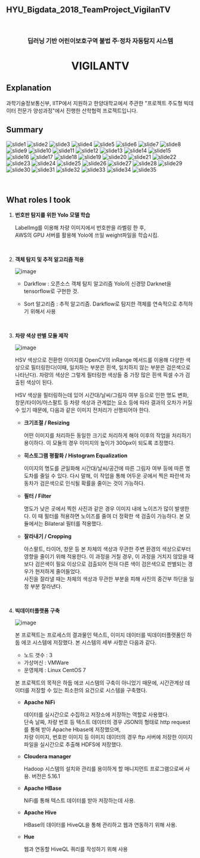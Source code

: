 ## HYU_Bigdata_2018_TeamProject_VigilanTV

<br>

### <p align="center">딥러닝 기반 어린이보호구역 불법 주·정차 자동탐지 시스템<p/>
# **<p align="center">VIGILANTV</p>**

## **Explanation**
과학기술정보통신부, IITP에서 지원하고 한양대학교에서 주관한 "프로젝트 주도형 빅데이터 전문가 양성과정"에서 진행한 산학협력 프로젝트입니다.

## **Summary**
![slide1](./images/Presentation_material/slide1.png)
![slide2](./images/Presentation_material/slide2.png)
![slide3](./images/Presentation_material/slide3.png)
![slide4](./images/Presentation_material/slide4.png)
![slide5](./images/Presentation_material/slide5.png)
![slide6](./images/Presentation_material/slide6.png)
![slide7](./images/Presentation_material/slide7.png)
![slide8](./images/Presentation_material/slide8.png)
![slide9](./images/Presentation_material/slide9.png)
![slide10](./images/Presentation_material/slide10.png)
![slide11](./images/Presentation_material/slide11.png)
![slide12](./images/Presentation_material/slide12.png)
![slide13](./images/Presentation_material/slide13.png)
![slide14](./images/Presentation_material/slide14.png)
![slide15](./images/Presentation_material/slide15.png)
![slide16](./images/Presentation_material/slide16.png)
![slide17](./images/Presentation_material/slide17.png)
![slide18](./images/Presentation_material/slide18.png)
![slide19](./images/Presentation_material/slide19.png)
![slide20](./images/Presentation_material/slide20.png)
![slide21](./images/Presentation_material/slide21.png)
![slide22](./images/Presentation_material/slide22.png)
![slide23](./images/Presentation_material/slide23.png)
![slide24](./images/Presentation_material/slide24.png)
![slide25](./images/Presentation_material/slide25.png)
![slide26](./images/Presentation_material/slide26.png)
![slide27](./images/Presentation_material/slide27.png)
![slide28](./images/Presentation_material/slide28.png)
![slide29](./images/Presentation_material/slide29.png)
![slide30](./images/Presentation_material/slide30.png)
![slide31](./images/Presentation_material/slide31.png)
![slide32](./images/Presentation_material/slide32.png)
![slide33](./images/Presentation_material/slide33.png)
![slide34](./images/Presentation_material/slide34.png)
![slide35](./images/Presentation_material/slide35.png)

<br>

## **What roles I took**
1. **번호판 탐지를 위한 Yolo 모델 학습**

    LabelImg를 이용해 차량 이미지에서 번호판을 라벨링 한 후,\
    AWS의 GPU 서버를 활용해 Yolo에 쓰일 weight파일을 학습시킴.

<br>

2. **객체 탐지 및 추적 알고리즘 적용**

    ![image](./images/tracking.gif)

    - Darkflow : 오픈소스 객체 탐지 알고리즘 Yolo의 신경망 Darknet을 tensorflow로 구현한 것.

    - Sort 알고리즘 : 추적 알고리즘. Darkflow로 탐지한 객체를 연속적으로 추적하기 위해서 사용

<br>

3. **차량 색상 판별 모듈 제작**

    ![image](./images/preprocessing.png)

    HSV 색상으로 전환한 이미지를 OpenCV의 inRange 메서드를 이용해 다양한 색상으로 필터링한다(이때, 일치하는 부분은 흰색, 일치하지 않는 부분은 검은색으로 나타난다). 차량의 색상은 그렇게 필터링한 색상들 중 가장 많은 흰색 픽셀 수가 검출된 색상이 된다.

    HSV 색상을 필터링하는데 있어 시간대/날씨/그림자 여부 등으로 인한 명도 변화, 창문/타이어/아스팔트 등 차량 색상과 관계없는 요소 등에 따라 결과의 오차가 커질 수 있기 때문에, 다음과 같은 이미지 전처리가 선행되어야 한다. 

    - **크기조절 / Resizing**
        
        어떤 이미지를 처리하든 동일한 크기로 처리하게 해야 이후의 작업을 처리하기 용이하다. 이 모듈의 경우 이미지의 높이가 300px이 되도록 조정했다.

    - **히스토그램 평활화 / Histogram Equalization**

        이미지의 명도를 균일화해 시간대/날씨/공간에 따른 그림자 여부 등에 따른 명도차를 줄일 수 있다. 다시 말해, 이 작업을 통해 어두운 곳에서 찍은 파란색 자동차가 검은색으로 인식될 확률을 줄이는 것이 가능하다.

    - **필터 / Filter**

        명도가 낮은 곳에서 찍힌 사진과 같은 경우 이미지 내에 노이즈가 많이 발생한다. 이 때 필터를 적용하면 노이즈를 줄여 더 정확한 색 검출이 가능하다. 본 모듈에서는 Bilateral 필터를 적용했다.

    - **잘라내기 / Cropping**

        아스팔트, 타이어, 창문 등 본 차체의 색상과 무관한 주변 환경의 색상으로부터 영향을 줄이기 위해 적용한다. 이 과정을 거칠 경우, 이 과정을 거치지 않았을 때보다 검은색이 필요 이상으로 검출되어 전혀 다른 색이 검은색으로 판별되는 경우가 현저하게 줄어들었다.\
        사진을 잘라낼 때는 차체의 색상과 무관한 부분을 피해 사진의 중간부 하단을 일정 부분 잘라낸다.

<br>

4. **빅데이터플랫폼 구축**

    ![image](./images/database.png)
    
    본 프로젝트는 프로세스의 결과물인 텍스트, 이미지 데이터를 빅데이터플랫폼인 하둡 에코 시스템에 저장했다. 본 시스템의 세부 사항은 다음과 같다.

    - 노드 갯수 : 3
    - 가상머신 : VMWare
    - 운영체제 : Linux CentOS 7

    본 프로젝트의 목적은 하둡 에코 시스템의 구축이 아니었기 때문에, 시간관계상 데이터를 저장할 수 있는 최소한의 요건으로 시스템을 구축했다. 

    - **Apache NiFi**
    
        데이터를 실시간으로 수집하고 저장소에 저장하는 역할로 사용했다.\
        단속 날짜, 차량 번호 등 텍스트 데이터의 경우 JSON의 형태로 http request를 통해 받아 Apache Hbase에 저장했으며,\
        차량 이미지, 번호판 이미지 등 이미지 데이터의 경우 ftp 서버에 저장한 이미지 파일을 실시간으로 추출해 HDFS에 저장했다.

    - **Cloudera manager**

        Hadoop 시스템의 설치와 관리를 용이하게 할 매니지먼트 프로그램으로써 사용. 버전은 5.16.1
    
    - **Apache HBase**

        NiFi를 통해 텍스트 데이터를 받아 저장하는데 사용.

    - **Apache Hive**

        HBase의 데이터를 HiveQL을 통해 관리하고 웹과 연동하기 위해 사용.

    - **Hue**

        웹과 연동할 HiveQL 쿼리를 작성하기 위해 사용


